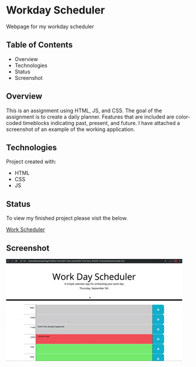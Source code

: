 # Workday Scheduler
Webpage for my workday scheduler

## Table of Contents
* Overview
* Technologies
* Status
* Screenshot

## Overview
This is an assignment using HTML, JS, and CSS. The goal of the assignment is to create a daily planner. Features that are included are color-coded timeblocks indicating past, present, and future. I have attached a screenshot of an example of the working application.

## Technologies
Project created with:
* HTML
* CSS
* JS

## Status
To view my finished project please visit the below.

[Work Scheduler](https://achung92.github.io/work-scheduler/.)

## Screenshot

![screenshot](assets/images/example.gif)